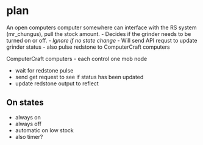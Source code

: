 # plan
An open computers computer somewhere can interface with the RS system (mr_chungus), pull the stock amount. 
    - Decides if the grinder needs to be turned on or off. 
    - *Ignore if no state change*
    - Will send API requst to update grinder status
    - also pulse redstone to ComputerCraft computers

ComputerCraft computers - each control one mob node 
- wait for redstone pulse
- send get request to see if status has been updated
- update redstone output to reflect


## On states
- always on
- always off
- automatic on low stock
- also timer?